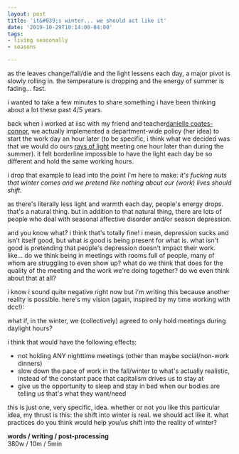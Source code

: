 ```yaml
---
layout: post
title: 'it&#039;s winter... we should act like it'
date: '2019-10-29T10:14:00-04:00'
tags:
- living seasonally
- seasons

--- 
```


as the leaves change/fall/die and the light lessens each day, a major pivot is slowly rolling in. the temperature is dropping and the energy of summer is fading... fast. 

i wanted to take a few minutes to share something i have been thinking about a lot these past 4/5 years. 

back when i worked at iisc with my friend and teacher[danielle coates-connor](https://www.coatesconnor.com), we actually implemented a department-wide policy (her idea) to start the work day an hour later (to be specific, i think what we decided was that we would do ours [rays of light](http://interactioninstitute.org/15-min-practice-rays-of-light/) meeting one hour later than during the summer). it felt borderline impossible to have the light each day be so different and hold the same working hours. 

i drop that example to lead into the point i'm here to make: *it's fucking nuts that winter comes and we pretend like nothing about our (work) lives should shift.* 

as there's literally less light and warmth each day, people's energy drops. that's a natural thing. but in addition to that natural thing, there are lots of people who deal with seasonal affective disorder and/or season depression. 

and you know what? i think that's totally fine! i mean, depression sucks and isn't itself good, but what *is* good is being present for what is. what isn't good is pretending that people's depression doesn't impact their work. like... do we think being in meetings with rooms full of people, many of whom are struggling to even show up? what do we think that does for the quality of the meeting and the work we're doing together? do we even think about that at all? 

i know i sound quite negative right now but i'm writing this because another reality is possible. here's my vision (again, inspired by my time working with dcc!):

what if, in the winter, we (collectively) agreed to only hold meetings during daylight hours?

i think that would have the following effects:  

* not holding ANY nighttime meetings (other than maybe social/non-work dinners)
* slow down the pace of work in the fall/winter to what's actually realistic, instead of the constant pace that capitalism drives us to stay at
* give us the opportunity to sleep and stay in bed when our bodies are telling us that's what they want/need

this is just one, very specific, idea.  whether or not you like this particular idea, my thrust is this: the shift into winter is real. we should act like it. what practices do you think would help you/us shift into the reality of winter? 

<!-- hyperlink bank -->


<!-- &#042; = asterisk -->
<!-- &#039; = single quote '-->

**words / writing / post-processing**  
380w / 10m / 5min